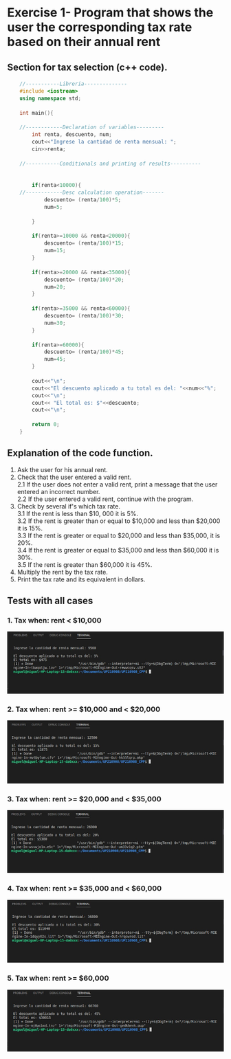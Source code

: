 # Exercise 1- Program that shows the user the corresponding tax rate based on their annual rent
## Section for tax selection (c++ code).
```c++
    //-----------Libreria--------------
    #include <iostream>
    using namespace std;

    int main(){

    //------------Declaration of variables---------
        int renta, descuento, num;
        cout<<"Ingrese la cantidad de renta mensual: ";
        cin>>renta;

    //-----------Conditionals and printing of results----------

    
        if(renta<10000){
    //------------Desc calculation operation-------
            descuento= (renta/100)*5;
            num=5;
            
        }

        if(renta>=10000 && renta<20000){
            descuento= (renta/100)*15;
            num=15;
        }

        if(renta>=20000 && renta<35000){
            descuento= (renta/100)*20;
            num=20;
        }

        if(renta>=35000 && renta<60000){
            descuento= (renta/100)*30;
            num=30;
        }

        if(renta>=60000){
            descuento= (renta/100)*45;
            num=45;
        }

        cout<<"\n";
        cout<<"El descuento aplicado a tu total es del: "<<num<<"%";
        cout<<"\n";
        cout<< "El total es: $"<<descuento;
        cout<<"\n";
        
        return 0;
    }
```    
## Explanation of the code function.
1. Ask the user for his annual rent.
2. Check that the user entered a valid rent.   
2.1 If the user does not enter a valid rent, print a message that the user entered an incorrect number.  
2.2 If the user entered a valid rent, continue with the program.
3.  Check by several if's which tax rate.  
3.1 If the rent is less than $10, 000 it is 5%.  
3.2 If the rent is greater than or equal to $10,000 and less than $20,000 it is 15%.  
3.3 If the rent is greater or equal to $20,000 and less than $35,000, it is 20%.   
3.4 If the rent is greater or equal to $35,000 and less than $60,000 it is 30%.  
3.5 If the rent is greater than $60,000 it is 45%. 
4. Multiply the rent by the tax rate.
5. Print the tax rate and its equivalent in dollars. 

## Tests with all cases
### 1. Tax when: rent < $10,000
<div align="center">
<img src="UP210908_CPP/../../imagenes/imagen01.jpeg"/>
</div>

### 2. Tax when: rent >= $10,000 and < $20,000
<div align="center">
<img src="UP210908_CPP/../../imagenes/imagen02.jpeg"/>
</div>

### 3. Tax when: rent >= $20,000 and < $35,000
<div align="center">
<img src="UP210908_CPP/../../imagenes/imagen_03.jpeg"/>
</div>

### 4. Tax when: rent >= $35,000 and < $60,000
<div align="center">
<img src="UP210908_CPP/../../imagenes/imagen_04.jpeg"/>
</div>

### 5. Tax when: rent >= $60,000
<div align="center">
<img src="UP210908_CPP/../../imagenes/imagen_05.jpeg"/>
</div>
